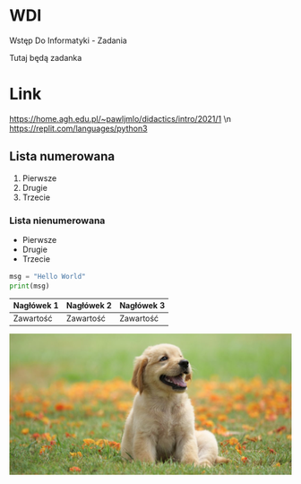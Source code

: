 # WDI
Wstęp Do Informatyki - Zadania

Tutaj będą zadanka

# Link

https://home.agh.edu.pl/~pawljmlo/didactics/intro/2021/1 \n
https://replit.com/languages/python3

## Lista numerowana
1. Pierwsze
2. Drugie
3. Trzecie

### Lista nienumerowana

* Pierwsze
* Drugie
* Trzecie

```python
msg = "Hello World"
print(msg)
```
|Nagłówek 1|Nagłówek 2|Nagłówek 3|
|----------|----------|----------|
| Zawartość| Zawartość| Zawartość|

![dog](Labolatorium_2/dog.jpg)
